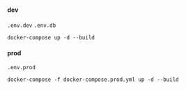 #### dev
`.env.dev` `.env.db`

`docker-compose up -d --build`

#### prod
`.env.prod`

`docker-compose -f docker-compose.prod.yml up -d --build`



